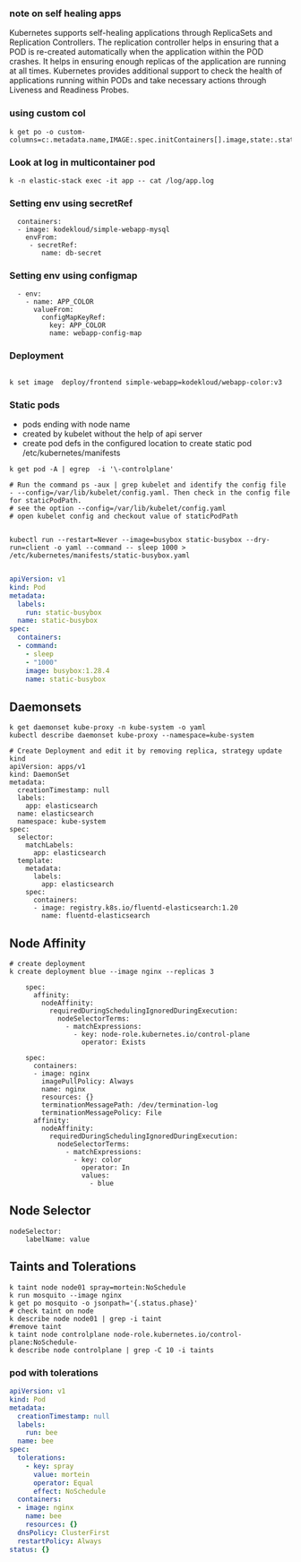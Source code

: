 ### note on self healing apps

Kubernetes supports self-healing applications through ReplicaSets and Replication Controllers. The replication controller helps in ensuring that a POD is re-created automatically when the application within the POD crashes. It helps in ensuring enough replicas of the application are running at all times.
Kubernetes provides additional support to check the health of applications running within PODs and take necessary actions through Liveness and Readiness Probes.



### using custom col
```
k get po -o custom-columns=c:.metadata.name,IMAGE:.spec.initContainers[].image,state:.status.initContainerStatuses[0].state
```
### Look at log in multicontainer pod 
```
k -n elastic-stack exec -it app -- cat /log/app.log

```
### Setting env using secretRef

```
  containers:
  - image: kodekloud/simple-webapp-mysql
    envFrom:
     - secretRef:
        name: db-secret

```

### Setting env using configmap
```
  - env:
    - name: APP_COLOR
      valueFrom:
        configMapKeyRef:
          key: APP_COLOR
          name: webapp-config-map
```

### Deployment 

```

k set image  deploy/frontend simple-webapp=kodekloud/webapp-color:v3

```

### Static pods
- pods ending with node name
- created by kubelet without the help of api server
- create pod defs in the configured location to create static pod /etc/kubernetes/manifests 
```
k get pod -A | egrep  -i '\-controlplane'

# Run the command ps -aux | grep kubelet and identify the config file - --config=/var/lib/kubelet/config.yaml. Then check in the config file for staticPodPath.
# see the option --config=/var/lib/kubelet/config.yaml
# open kubelet config and checkout value of staticPodPath


kubectl run --restart=Never --image=busybox static-busybox --dry-run=client -o yaml --command -- sleep 1000 > /etc/kubernetes/manifests/static-busybox.yaml

```
```yaml

apiVersion: v1
kind: Pod
metadata:
  labels:
    run: static-busybox
  name: static-busybox
spec:
  containers:
  - command:
    - sleep
    - "1000"
    image: busybox:1.28.4
    name: static-busybox
```



## Daemonsets

```
k get daemonset kube-proxy -n kube-system -o yaml
kubectl describe daemonset kube-proxy --namespace=kube-system

# Create Deployment and edit it by removing replica, strategy update kind
apiVersion: apps/v1
kind: DaemonSet
metadata:
  creationTimestamp: null
  labels:
    app: elasticsearch
  name: elasticsearch
  namespace: kube-system
spec:
  selector:
    matchLabels:
      app: elasticsearch
  template:
    metadata:
      labels:
        app: elasticsearch
    spec:
      containers:
      - image: registry.k8s.io/fluentd-elasticsearch:1.20
        name: fluentd-elasticsearch

```

## Node Affinity

```
# create deployment
k create deployment blue --image nginx --replicas 3

    spec:
      affinity:
        nodeAffinity:
          requiredDuringSchedulingIgnoredDuringExecution:
            nodeSelectorTerms:
              - matchExpressions:
                - key: node-role.kubernetes.io/control-plane
                  operator: Exists
```

```
    spec:
      containers:
      - image: nginx
        imagePullPolicy: Always
        name: nginx
        resources: {}
        terminationMessagePath: /dev/termination-log
        terminationMessagePolicy: File
      affinity:
        nodeAffinity:
          requiredDuringSchedulingIgnoredDuringExecution:
            nodeSelectorTerms:
              - matchExpressions:
                - key: color
                  operator: In
                  values:
                    - blue
```

## Node Selector 

```
nodeSelector:
    labelName: value

```

## Taints and Tolerations
```
k taint node node01 spray=mortein:NoSchedule 
k run mosquito --image nginx
k get po mosquito -o jsonpath='{.status.phase}'
# check taint on node
k describe node node01 | grep -i taint
#remove taint
k taint node controlplane node-role.kubernetes.io/control-plane:NoSchedule-
k describe node controlplane | grep -C 10 -i taints
```

### pod with tolerations 
```yaml
apiVersion: v1
kind: Pod
metadata:
  creationTimestamp: null
  labels:
    run: bee
  name: bee
spec:
  tolerations:
    - key: spray
      value: mortein
      operator: Equal
      effect: NoSchedule
  containers:
  - image: nginx
    name: bee
    resources: {}
  dnsPolicy: ClusterFirst
  restartPolicy: Always
status: {}

```
